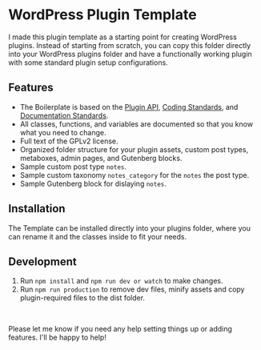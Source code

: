 # WordPress Plugin Template

I made this plugin template as a starting point for creating WordPress plugins. Instead of starting from scratch, you can copy this folder directly into your WordPress plugins folder and have a functionally working plugin with some standard plugin setup configurations. 

## Features

* The Boilerplate is based on the [Plugin API](http://codex.wordpress.org/Plugin_API), [Coding Standards](http://codex.wordpress.org/WordPress_Coding_Standards), and [Documentation Standards](https://make.wordpress.org/core/handbook/best-practices/inline-documentation-standards/php/).
* All classes, functions, and variables are documented so that you know what you need to change.
* Full text of the GPLv2 license.
* Organized folder structure for your plugin assets, custom post types, metaboxes, admin pages, and Gutenberg blocks.
* Sample custom post type `notes`.
* Sample custom taxonomy `notes_category` for the `notes` the post type.
* Sample Gutenberg block for dislaying `notes`.

## Installation

The Template can be installed directly into your plugins folder, where you can rename it and the classes inside to fit your needs.

## Development

1. Run `npm install` and `npm run dev or watch` to make changes.
2. Run `npm run production` to remove dev files, minify assets and copy plugin-required files to the dist folder.

<br />

Please let me know if you need any help setting things up or adding features. I'll be happy to help!

